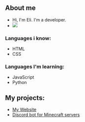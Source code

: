 ## About me
- Hi, I'm Eli. I'm a developer.
- ![](https://komarev.com/ghpvc/?username=elisz11&abbreviated=true&style=for-the-badge)
### Languages i know:
- HTML
- CSS
### Languages I'm learning:
- JavaScript
- Python
## My projects:
- [My Website](https://github.com/elisz11/elisz11.com)
- [Discord bot for Minecraft servers](https://github.com/Elisz11/Discord-Bot-for-Minecraft-Server-Status)
